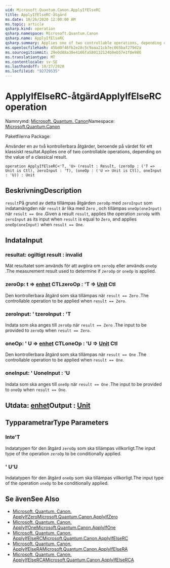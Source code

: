 ```yaml
---
uid: Microsoft.Quantum.Canon.ApplyIfElseRC
title: ApplyIfElseRC-åtgärd
ms.date: 10/26/2020 12:00:00 AM
ms.topic: article
qsharp.kind: operation
qsharp.namespace: Microsoft.Quantum.Canon
qsharp.name: ApplyIfElseRC
qsharp.summary: Applies one of two controllable operations, depending on the value of a classical result.
ms.openlocfilehash: 45bd0f46fb2e28c5c9aaa21cb7ec065baf279d2a
ms.sourcegitcommit: 29e0d88a30e4166fa580132124b0eb57e1f0e986
ms.translationtype: MT
ms.contentlocale: sv-SE
ms.lasthandoff: 10/27/2020
ms.locfileid: "92729535"
---
```

# <a name="applyifelserc-operation"></a><span data-ttu-id="a3006-102">ApplyIfElseRC-åtgärd</span><span class="sxs-lookup"><span data-stu-id="a3006-102">ApplyIfElseRC operation</span></span>

<span data-ttu-id="a3006-103">Namnrymd: [Microsoft. Quantum. Canon](xref:Microsoft.Quantum.Canon)</span><span class="sxs-lookup"><span data-stu-id="a3006-103">Namespace: [Microsoft.Quantum.Canon](xref:Microsoft.Quantum.Canon)</span></span>

<span data-ttu-id="a3006-104">Paketfilerna [](https://nuget.org/packages/)</span><span class="sxs-lookup"><span data-stu-id="a3006-104">Package: [](https://nuget.org/packages/)</span></span>


<span data-ttu-id="a3006-105">Använder en av två kontrollerbara åtgärder, beroende på värdet för ett klassiskt resultat.</span><span class="sxs-lookup"><span data-stu-id="a3006-105">Applies one of two controllable operations, depending on the value of a classical result.</span></span>

```qsharp
operation ApplyIfElseRC<'T, 'U> (result : Result, (zeroOp : ('T => Unit is Ctl), zeroInput : 'T), (oneOp : ('U => Unit is Ctl), oneInput : 'U)) : Unit
```


## <a name="description"></a><span data-ttu-id="a3006-106">Beskrivning</span><span class="sxs-lookup"><span data-stu-id="a3006-106">Description</span></span>

<span data-ttu-id="a3006-107">`result`På grund av detta tillämpas åtgärden `zeroOp` med `zeroInput` som indatamängden när `result` är lika med `Zero` , och tillämpas `oneOp(oneInput)` när `result == One` .</span><span class="sxs-lookup"><span data-stu-id="a3006-107">Given a result `result`, applies the operation `zeroOp` with `zeroInput` as its input when `result` is equal to `Zero`, and applies `oneOp(oneInput)` when `result == One`.</span></span>

## <a name="input"></a><span data-ttu-id="a3006-108">Indata</span><span class="sxs-lookup"><span data-stu-id="a3006-108">Input</span></span>

### <a name="result--__invalidresult__"></a><span data-ttu-id="a3006-109">resultat: __ogiltigt <Result>__</span><span class="sxs-lookup"><span data-stu-id="a3006-109">result : __invalid<Result>__</span></span>

<span data-ttu-id="a3006-110">Mät resultatet som används för att avgöra om `zeroOp` eller används `oneOp` .</span><span class="sxs-lookup"><span data-stu-id="a3006-110">The measurement result used to determine if `zeroOp` or `oneOp` is applied.</span></span>


### <a name="zeroop--t--unit-ctl"></a><span data-ttu-id="a3006-111">zeroOp: t => [enhet](xref:microsoft.quantum.lang-ref.unit) CTL</span><span class="sxs-lookup"><span data-stu-id="a3006-111">zeroOp : 'T => [Unit](xref:microsoft.quantum.lang-ref.unit) Ctl</span></span>

<span data-ttu-id="a3006-112">Den kontrollerbara åtgärd som ska tillämpas när `result == Zero` .</span><span class="sxs-lookup"><span data-stu-id="a3006-112">The controllable operation to be applied when `result == Zero`.</span></span>


### <a name="zeroinput--t"></a><span data-ttu-id="a3006-113">zeroInput: ' t</span><span class="sxs-lookup"><span data-stu-id="a3006-113">zeroInput : 'T</span></span>

<span data-ttu-id="a3006-114">Indata som ska anges till `zeroOp` när `result == Zero` .</span><span class="sxs-lookup"><span data-stu-id="a3006-114">The input to be provided to `zeroOp` when `result == Zero`.</span></span>


### <a name="oneop--u--unit-ctl"></a><span data-ttu-id="a3006-115">oneOp: ' U => [enhet](xref:microsoft.quantum.lang-ref.unit) CTL</span><span class="sxs-lookup"><span data-stu-id="a3006-115">oneOp : 'U => [Unit](xref:microsoft.quantum.lang-ref.unit) Ctl</span></span>

<span data-ttu-id="a3006-116">Den kontrollerbara åtgärd som ska tillämpas när `result == One` .</span><span class="sxs-lookup"><span data-stu-id="a3006-116">The controllable operation to be applied when `result == One`.</span></span>


### <a name="oneinput--u"></a><span data-ttu-id="a3006-117">oneInput: ' U</span><span class="sxs-lookup"><span data-stu-id="a3006-117">oneInput : 'U</span></span>

<span data-ttu-id="a3006-118">Indata som ska anges till `oneOp` när `result == One` .</span><span class="sxs-lookup"><span data-stu-id="a3006-118">The input to be provided to `oneOp` when `result == One`.</span></span>



## <a name="output--unit"></a><span data-ttu-id="a3006-119">Utdata: [enhet](xref:microsoft.quantum.lang-ref.unit)</span><span class="sxs-lookup"><span data-stu-id="a3006-119">Output : [Unit](xref:microsoft.quantum.lang-ref.unit)</span></span>



## <a name="type-parameters"></a><span data-ttu-id="a3006-120">Typparametrar</span><span class="sxs-lookup"><span data-stu-id="a3006-120">Type Parameters</span></span>

### <a name="t"></a><span data-ttu-id="a3006-121">Inte</span><span class="sxs-lookup"><span data-stu-id="a3006-121">'T</span></span>

<span data-ttu-id="a3006-122">Indatatypen för den åtgärd `zeroOp` som ska tillämpas villkorligt.</span><span class="sxs-lookup"><span data-stu-id="a3006-122">The input type of the operation `zeroOp` to be conditionally applied.</span></span>
### <a name="u"></a><span data-ttu-id="a3006-123">' U</span><span class="sxs-lookup"><span data-stu-id="a3006-123">'U</span></span>

<span data-ttu-id="a3006-124">Indatatypen för den åtgärd `oneOp` som ska tillämpas villkorligt.</span><span class="sxs-lookup"><span data-stu-id="a3006-124">The input type of the operation `oneOp` to be conditionally applied.</span></span>

## <a name="see-also"></a><span data-ttu-id="a3006-125">Se även</span><span class="sxs-lookup"><span data-stu-id="a3006-125">See Also</span></span>

- [<span data-ttu-id="a3006-126">Microsoft. Quantum. Canon. ApplyIfZero</span><span class="sxs-lookup"><span data-stu-id="a3006-126">Microsoft.Quantum.Canon.ApplyIfZero</span></span>](xref:Microsoft.Quantum.Canon.ApplyIfZero)
- [<span data-ttu-id="a3006-127">Microsoft. Quantum. Canon. ApplyIfOne</span><span class="sxs-lookup"><span data-stu-id="a3006-127">Microsoft.Quantum.Canon.ApplyIfOne</span></span>](xref:Microsoft.Quantum.Canon.ApplyIfOne)
- [<span data-ttu-id="a3006-128">Microsoft. Quantum. Canon. ApplyIfElseRC</span><span class="sxs-lookup"><span data-stu-id="a3006-128">Microsoft.Quantum.Canon.ApplyIfElseRC</span></span>](xref:Microsoft.Quantum.Canon.ApplyIfElseRC)
- [<span data-ttu-id="a3006-129">Microsoft. Quantum. Canon. ApplyIfElseRA</span><span class="sxs-lookup"><span data-stu-id="a3006-129">Microsoft.Quantum.Canon.ApplyIfElseRA</span></span>](xref:Microsoft.Quantum.Canon.ApplyIfElseRA)
- [<span data-ttu-id="a3006-130">Microsoft. Quantum. Canon. ApplyIfElseRCA</span><span class="sxs-lookup"><span data-stu-id="a3006-130">Microsoft.Quantum.Canon.ApplyIfElseRCA</span></span>](xref:Microsoft.Quantum.Canon.ApplyIfElseRCA)